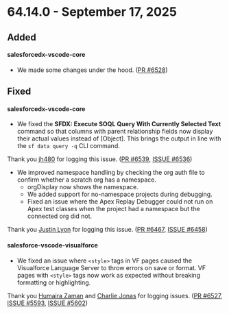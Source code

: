 # 64.14.0 - September 17, 2025

## Added

#### salesforcedx-vscode-core

- We made some changes under the hood. ([PR #6528](https://github.com/forcedotcom/salesforcedx-vscode/pull/6528))

## Fixed

#### salesforcedx-vscode-core

- We fixed the **SFDX: Execute SOQL Query With Currently Selected Text** command so that columns with parent relationship fields now display their actual values instead of [Object]. This brings the output in line with the `sf data query -q` CLI command.

Thank you [jh480](https://github.com/jh480) for logging this issue. ([PR #6539](https://github.com/forcedotcom/salesforcedx-vscode/pull/6539), [ISSUE #6536](https://github.com/forcedotcom/salesforcedx-vscode/issues/6536))

- We improved namespace handling by checking the org auth file to confirm whether a scratch org has a namespace.
    - orgDisplay now shows the namespace.
    - We added support for no-namespace projects during debugging.
    - Fixed an issue where the Apex Replay Debugger could not run on Apex test classes when the project had a namespace but the connected org did not.

Thank you [Justin Lyon](https://github.com/justin-lyon) for logging this issue. ([PR #6467](https://github.com/forcedotcom/salesforcedx-vscode/pull/6467), [ISSUE #6458](https://github.com/forcedotcom/salesforcedx-vscode/issues/6458))

#### salesforce-vscode-visualforce

- We fixed an issue where `<style>` tags in VF pages caused the Visualforce Language Server to throw errors on save or format. VF pages with `<style>` tags now work as expected without breaking formatting or highlighting.

Thank you [Humaira Zaman](https://github.com/humairazaman-devsinc) and [Charlie Jonas](https://github.com/ChuckJonas) for logging issues. ([PR #6527](https://github.com/forcedotcom/salesforcedx-vscode/pull/6527/), [ISSUE #5593](https://github.com/forcedotcom/salesforcedx-vscode/issues/5593), [ISSUE #5602](https://github.com/forcedotcom/salesforcedx-vscode/issues/5602))
